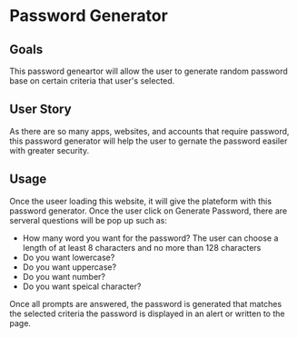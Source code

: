 # Password Generator

## Goals

This password geneartor will allow the user to generate random password base on certain criteria that user's selected.

## User Story

As there are so many apps, websites, and accounts that require password, this password generator will help the user to gernate the password easiler with greater security.

## Usage

Once the useer loading this website, it will give the plateform with this password generator.
Once the user click on Generate Password, there are serveral questions will be pop up such as:

- How many word you want for the password? The user can choose a length of at least 8 characters and no more than 128 characters
- Do you want lowercase?
- Do you want uppercase?
- Do you want number?
- Do you want speical character?

Once all prompts are answered, the password is generated that matches the selected criteria
the password is displayed in an alert or written to the page.
